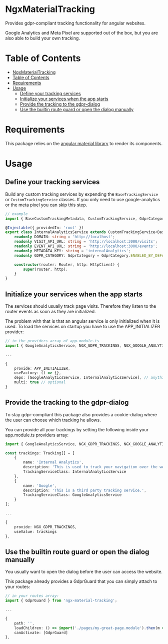 # NgxMaterialTracking

Provides gdpr-compliant tracking functionality for angular websites.

Google Analytics and Meta Pixel are supported out of the box, but you are also able to build your own tracking.

# Table of Contents
- [NgxMaterialTracking](#ngxmaterialtracking)
- [Table of Contents](#table-of-contents)
- [Requirements](#requirements)
- [Usage](#usage)
  - [Define your tracking services](#define-your-tracking-services)
  - [Initialize your services when the app starts](#initialize-your-services-when-the-app-starts)
  - [Provide the tracking to the gdpr-dialog](#provide-the-tracking-to-the-gdpr-dialog)
  - [Use the builtin route guard or open the dialog manually](#use-the-builtin-route-guard-or-open-the-dialog-manually)

# Requirements
This package relies on the [angular material library](https://material.angular.io/guide/getting-started) to render its components.

# Usage
## Define your tracking services
Build any custom tracking services by expending the `BaseTrackingService` or `CustomTrackingService` classes. If you only need to use google-analytics or the meta pixel you can skip this step.

```typescript
// example
import { BaseCustomTrackingMetadata, CustomTrackingService, GdprCategory, TrackingEvent, TrackingVisit } from 'ngx-material-tracking';

@Injectable({ providedIn: 'root' })
export class InternalAnalyticsService extends CustomTrackingService<BaseCustomTrackingMetadata, TrackingVisit, TrackingEvent> {
    readonly DOMAIN: string = 'http://localhost';
    readonly VISIT_API_URL: string = 'http://localhost:3000/visits';
    readonly EVENT_API_URL: string = 'http://localhost:3000/events';
    readonly METADATA_KEY: string = 'internalAnalytics';
    readonly GDPR_CATEGORY: GdprCategory = GdprCategory.ENABLED_BY_DEFAULT;

    constructor(router: Router, http: HttpClient) {
        super(router, http);
    }
}
```

## Initialize your services when the app starts
The services should usually track page visits. Therefore they listen to the router events as soon as they are initialized.

The problem with that is that an angular service is only initialized when it is used. To load the services on startup you have to use the APP_INITIALIZER provider:

```typescript
// in the providers array of app.module.ts
import { GoogleAnalyticsService, NGX_GDPR_TRACKINGS, NGX_GOOGLE_ANALYTICS_ID, Tracking } from 'ngx-material-tracking';

...

{
    provide: APP_INITIALIZER,
    useFactory: () => {},
    deps: [GoogleAnalyticsService, InternalAnalyticsService], // anything listed here gets initialized on startup
    multi: true // optional
}
```

## Provide the tracking to the gdpr-dialog
To stay gdpr-compliant this package also provides a cookie-dialog where the user can choose which tracking he allows.

You can provide all your trackings by setting the following inside your app.module.ts providers array:

```typescript
import { GoogleAnalyticsService, NGX_GDPR_TRACKINGS, NGX_GOOGLE_ANALYTICS_ID, Tracking } from 'ngx-material-tracking';

const trackings: Tracking[] = [
    {
        name: 'Internal Analytics',
        description: 'This is used to track your navigation over the website.',
        TrackingServiceClass: InternalAnalyticsService
    },
    {
        name: 'Google',
        description: 'This is a third party tracking service.',
        TrackingServiceClass: GoogleAnalyticsService
    }
];

...

{
    provide: NGX_GDPR_TRACKINGS,
    useValue: trackings
},
```

## Use the builtin route guard or open the dialog manually
You usually want to open the dialog before the user can access the website.

This package already provides a GdprGuard that you can simply attach to your routes:

```typescript
// in your routes array:
import { GdprGuard } from 'ngx-material-tracking';

...

{
    path: '',
    loadChildren: () => import('./pages/my-great-page.module').then(m => m.MyGreatPageModule),
    canActivate: [GdprGuard]
},
```